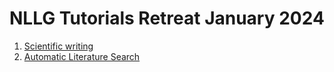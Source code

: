 # NLLG Tutorials Retreat January 2024

1. [Scientific writing](https://docs.google.com/presentation/d/1AxtxCI43fSmqGTcjIYu2oJ6jYn3xBpGmeqFwPPcuQgk/edit?usp=sharing)
2. [Automatic Literature Search](https://docs.google.com/presentation/d/1JZGulQBFaGfUkL_ZTqqG0abkfmVoDcpcDR5bPupkdWc/edit?usp=sharing)
